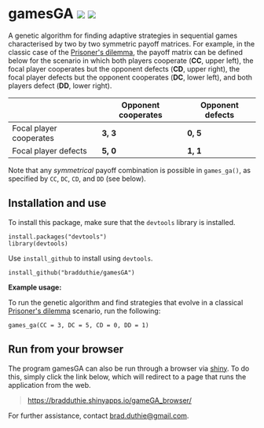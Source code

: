 # gamesGA [![](http://www.r-pkg.org/badges/version/gamesGA)](https://cran.r-project.org/package=gamesGA) [![](http://cranlogs.r-pkg.org/badges/grand-total/gamesGA)](http://cranlogs.r-pkg.org/badges/grand-total/gamesGA)

A genetic algorithm for finding adaptive strategies in sequential games characterised by two by two symmetric payoff matrices. For example, in the classic case of the [Prisoner's dilemma](https://en.wikipedia.org/wiki/Prisoner's_dilemma), the payoff matrix can be defined below for the scenario in which both players cooperate (**CC**, upper left), the focal player cooperates but the opponent defects (**CD**, upper right), the focal player defects but the opponent cooperates (**DC**, lower left), and both players defect (**DD**, lower right).

|                         | Opponent cooperates | Opponent defects |
|-------------------------|---------------------|------------------|
| Focal player cooperates |   **3, 3**          |  **0, 5**       |
| Focal player defects    |   **5, 0**         |  **1, 1**        |

Note that any *symmetrical* payoff combination is possible in `games_ga()`, as specified by `CC`, `DC`, `CD`, and `DD` (see below).

## Installation and use

To install this package, make sure that the `devtools` library is installed.

```
install.packages("devtools")
library(devtools)
```

Use `install_github` to install using `devtools`.

```
install_github("bradduthie/gamesGA")
```

**Example usage:**

To run the genetic algorithm and find strategies that evolve in a classical [Prisoner's dilemma](https://en.wikipedia.org/wiki/Prisoner's_dilemma) scenario, run the following:

```
games_ga(CC = 3, DC = 5, CD = 0, DD = 1)
```

## Run from your browser

The program gamesGA can also be run through a browser via [shiny](https://shiny.rstudio.com/). To do this, simply click the link below, which will redirect to a page that runs the application from the web.

> https://bradduthie.shinyapps.io/gameGA_browser/

For further assistance, contact brad.duthie@gmail.com.